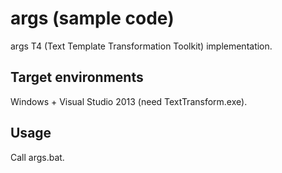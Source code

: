 args (sample code)
==================

args T4 (Text Template Transformation Toolkit) implementation.

Target environments
-------------------

Windows + Visual Studio 2013 (need TextTransform.exe).

Usage
-----

Call args.bat.
